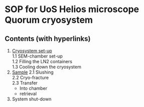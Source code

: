 # SOP for UoS Helios microscope Quorum cryosystem
## Contents (with hyperlinks)
  1. [Cryosystem set-up](https://github.com/operandos/SOP-for-UoS-Helios-microscope-quorum-cryosystem/blob/main/1.%20Cryosystem%20set-up.md)  
    1.1 SEM-chamber set-up  
    1.2 Filling the LN2 containers  
    1.3 Cooling down the cryosystem  
  2. [Sample](https://github.com/operandos/SOP-for-UoS-Helios-microscope-quorum-cryosystem/blob/main/2.%20Sample.md)
    2.1 Slushing  
    2.2 Cryo-fracture  
    2.3 Transfer  
      - Into chamber  
      - retrieval  
  3.  System shut-down  
